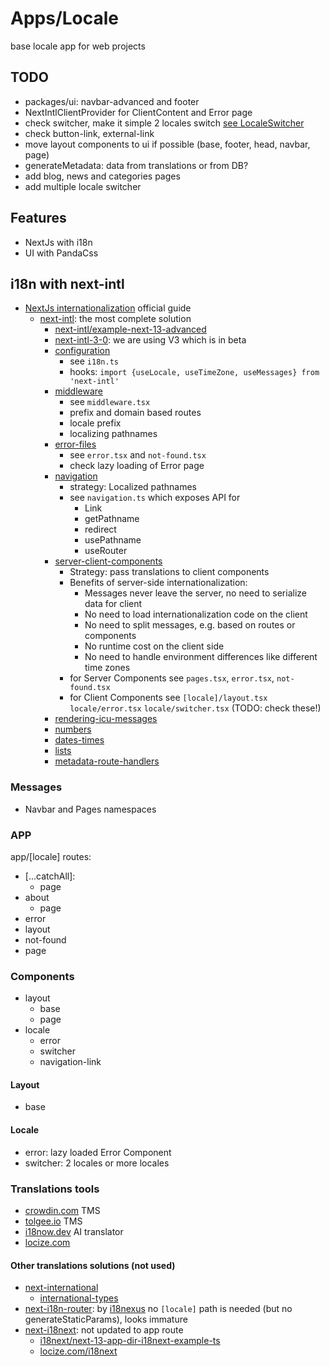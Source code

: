 # Apps/Locale

base locale app for web projects

## TODO

- packages/ui: navbar-advanced and footer
- NextIntlClientProvider for ClientContent and Error page
- check switcher, make it simple 2 locales switch
  [see LocaleSwitcher](https://github.com/amannn/next-intl/blob/feat/next-13-rsc/examples/example-next-13-advanced/src/components/LocaleSwitcher.tsx)
- check button-link, external-link
- move layout components to ui if possible (base, footer, head, navbar, page)
- generateMetadata: data from translations or from DB?
- add blog, news and categories pages
- add multiple locale switcher

## Features

- NextJs with i18n
- UI with PandaCss

## i18n with next-intl

- [NextJs internationalization](https://nextjs.org/docs/app/building-your-application/routing/internationalization)
  official guide
  - [next-intl](https://github.com/amannn/next-intl): the most complete solution
    - [next-intl/example-next-13-advanced](https://github.com/amannn/next-intl/tree/feat/next-13-rsc/examples/example-next-13-advanced)
    - [next-intl-3-0](https://next-intl-docs.vercel.app/blog/next-intl-3-0): we
      are using V3 which is in beta
    - [configuration](https://next-intl-docs-git-feat-next-13-rsc-next-intl.vercel.app/docs/usage/configuration)
      - see `i18n.ts`
      - hooks: `import {useLocale, useTimeZone, useMessages} from 'next-intl'`
    - [middleware](https://next-intl-docs-git-feat-next-13-rsc-next-intl.vercel.app/docs/routing/middleware)
      - see `middleware.tsx`
      - prefix and domain based routes
      - locale prefix
      - localizing pathnames
    - [error-files](https://next-intl-docs-git-feat-next-13-rsc-next-intl.vercel.app/docs/environments/error-files)
      - see `error.tsx` and `not-found.tsx`
      - check lazy loading of Error page
    - [navigation](https://next-intl-docs-git-feat-next-13-rsc-next-intl.vercel.app/docs/routing/navigation)
      - strategy: Localized pathnames
      - see `navigation.ts` which exposes API for
        - Link
        - getPathname
        - redirect
        - usePathname
        - useRouter
    - [server-client-components](https://next-intl-docs-git-feat-next-13-rsc-next-intl.vercel.app/docs/environments/server-client-components)
      - Strategy: pass translations to client components
      - Benefits of server-side internationalization:
        - Messages never leave the server, no need to serialize data for client
        - No need to load internationalization code on the client
        - No need to split messages, e.g. based on routes or components
        - No runtime cost on the client side
        - No need to handle environment differences like different time zones
      - for Server Components see `pages.tsx`, `error.tsx`, `not-found.tsx`
      - for Client Components see `[locale]/layout.tsx` `locale/error.tsx`
        `locale/switcher.tsx` (TODO: check these!)
    - [rendering-icu-messages](https://next-intl-docs-git-feat-next-13-rsc-next-intl.vercel.app/docs/usage/messages#rendering-icu-messages)
    - [numbers](https://next-intl-docs-git-feat-next-13-rsc-next-intl.vercel.app/docs/usage/numbers)
    - [dates-times](https://next-intl-docs-git-feat-next-13-rsc-next-intl.vercel.app/docs/usage/dates-times)
    - [lists](https://next-intl-docs-git-feat-next-13-rsc-next-intl.vercel.app/docs/usage/lists)
    - [metadata-route-handlers](https://next-intl-docs-git-feat-next-13-rsc-next-intl.vercel.app/docs/environments/metadata-route-handlers)

### Messages

- Navbar and Pages namespaces

### APP

app/[locale] routes:

- [...catchAll]:
  - page
- about
  - page
- error
- layout
- not-found
- page

### Components

- layout
  - base
  - page
- locale
  - error
  - switcher
  - navigation-link

#### Layout

- base

#### Locale

- error: lazy loaded Error Component
- switcher: 2 locales or more locales

### Translations tools

- [crowdin.com](https://crowdin.com/) TMS
- [tolgee.io](https://tolgee.io) TMS
- [i18now.dev](https://i18now.dev/) AI translator
- [locize.com](https://locize.com/)

#### Other translations solutions (not used)

- [next-international](https://github.com/QuiiBz/next-international)
  - [international-types](https://github.com/QuiiBz/next-international/tree/main/packages/international-types)
- [next-i18n-router](https://github.com/i18nexus/next-i18n-router): by
  [i18nexus](https://i18nexus.com/) no `[locale]` path is needed (but no
  generateStaticParams), looks immature
- [next-i18next](https://github.com/i18next/next-i18next): not updated to app
  route
  - [i18next/next-13-app-dir-i18next-example-ts](https://github.com/i18next/next-13-app-dir-i18next-example-ts)
  - [locize.com/i18next](https://locize.com/blog/tags/i18next/)
